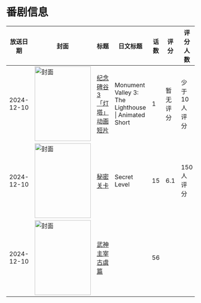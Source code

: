 # 番剧信息

|放送日期|封面|标题|日文标题|话数|评分|评分人数|
|---|---|---|---|---|---|---|
|2024-12-10|<img src="https://lain.bgm.tv/pic/cover/c/d1/ec/527770_6qtiB.jpg" alt="封面" style="width:150px;height:200px;object-fit:cover;">|[纪念碑谷3 「灯塔」动画短片](https://bangumi.tv/subject/527770)|Monument Valley 3: The Lighthouse \| Animated Short|1|暂无评分|少于10人评分|
|2024-12-10|<img src="https://lain.bgm.tv/pic/cover/c/7c/38/509042_viQDz.jpg" alt="封面" style="width:150px;height:200px;object-fit:cover;">|[秘密关卡](https://bangumi.tv/subject/509042)|Secret Level|15|6.1|150人评分|
|2024-12-10|<img src="https://lain.bgm.tv/pic/cover/c/71/41/532410_TS88T.jpg" alt="封面" style="width:150px;height:200px;object-fit:cover;">|[武神主宰 古虞篇](https://bangumi.tv/subject/532410)||56|||
